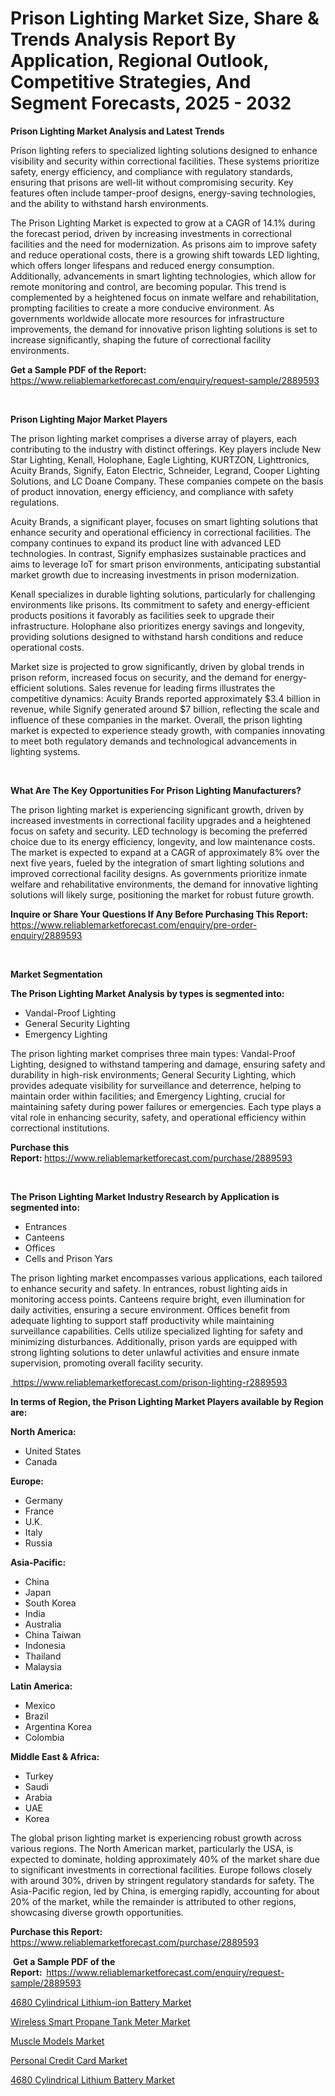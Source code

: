 <p><h1>Prison Lighting Market Size, Share & Trends Analysis Report By Application, Regional Outlook, Competitive Strategies, And Segment Forecasts, 2025 - 2032</h1></p><p><strong>Prison Lighting Market Analysis and Latest Trends</strong></p>
<p><p>Prison lighting refers to specialized lighting solutions designed to enhance visibility and security within correctional facilities. These systems prioritize safety, energy efficiency, and compliance with regulatory standards, ensuring that prisons are well-lit without compromising security. Key features often include tamper-proof designs, energy-saving technologies, and the ability to withstand harsh environments.</p><p>The Prison Lighting Market is expected to grow at a CAGR of 14.1% during the forecast period, driven by increasing investments in correctional facilities and the need for modernization. As prisons aim to improve safety and reduce operational costs, there is a growing shift towards LED lighting, which offers longer lifespans and reduced energy consumption. Additionally, advancements in smart lighting technologies, which allow for remote monitoring and control, are becoming popular. This trend is complemented by a heightened focus on inmate welfare and rehabilitation, prompting facilities to create a more conducive environment. As governments worldwide allocate more resources for infrastructure improvements, the demand for innovative prison lighting solutions is set to increase significantly, shaping the future of correctional facility environments.</p></p>
<p><strong>Get a Sample PDF of the Report:&nbsp;</strong> <a href="https://www.reliablemarketforecast.com/enquiry/request-sample/2889593?utm_campaign=1899&utm_medium=2&utm_source=Github&utm_content=ia&utm_term=14032025&utm_id=prison-lighting">https://www.reliablemarketforecast.com/enquiry/request-sample/2889593</a></p>
<p>&nbsp;</p>
<p><strong>Prison Lighting Major Market Players</strong></p>
<p><p>The prison lighting market comprises a diverse array of players, each contributing to the industry with distinct offerings. Key players include New Star Lighting, Kenall, Holophane, Eagle Lighting, KURTZON, Lighttronics, Acuity Brands, Signify, Eaton Electric, Schneider, Legrand, Cooper Lighting Solutions, and LC Doane Company. These companies compete on the basis of product innovation, energy efficiency, and compliance with safety regulations.</p><p>Acuity Brands, a significant player, focuses on smart lighting solutions that enhance security and operational efficiency in correctional facilities. The company continues to expand its product line with advanced LED technologies. In contrast, Signify emphasizes sustainable practices and aims to leverage IoT for smart prison environments, anticipating substantial market growth due to increasing investments in prison modernization.</p><p>Kenall specializes in durable lighting solutions, particularly for challenging environments like prisons. Its commitment to safety and energy-efficient products positions it favorably as facilities seek to upgrade their infrastructure. Holophane also prioritizes energy savings and longevity, providing solutions designed to withstand harsh conditions and reduce operational costs.</p><p>Market size is projected to grow significantly, driven by global trends in prison reform, increased focus on security, and the demand for energy-efficient solutions. Sales revenue for leading firms illustrates the competitive dynamics: Acuity Brands reported approximately $3.4 billion in revenue, while Signify generated around $7 billion, reflecting the scale and influence of these companies in the market. Overall, the prison lighting market is expected to experience steady growth, with companies innovating to meet both regulatory demands and technological advancements in lighting systems.</p></p>
<p>&nbsp;</p>
<p><strong>What Are The Key Opportunities For Prison Lighting Manufacturers?</strong></p>
<p><p>The prison lighting market is experiencing significant growth, driven by increased investments in correctional facility upgrades and a heightened focus on safety and security. LED technology is becoming the preferred choice due to its energy efficiency, longevity, and low maintenance costs. The market is expected to expand at a CAGR of approximately 8% over the next five years, fueled by the integration of smart lighting solutions and improved correctional facility designs. As governments prioritize inmate welfare and rehabilitative environments, the demand for innovative lighting solutions will likely surge, positioning the market for robust future growth.</p></p>
<p><strong>Inquire or Share Your Questions If Any Before Purchasing This Report:</strong> <a href="https://www.reliablemarketforecast.com/enquiry/pre-order-enquiry/2889593?utm_campaign=1899&utm_medium=2&utm_source=Github&utm_content=ia&utm_term=14032025&utm_id=prison-lighting">https://www.reliablemarketforecast.com/enquiry/pre-order-enquiry/2889593</a></p>
<p>&nbsp;</p>
<p><strong>Market Segmentation</strong></p>
<p><strong>The Prison Lighting Market Analysis by types is segmented into:</strong></p>
<p><ul><li>Vandal-Proof Lighting</li><li>General Security Lighting</li><li>Emergency Lighting</li></ul></p>
<p><p>The prison lighting market comprises three main types: Vandal-Proof Lighting, designed to withstand tampering and damage, ensuring safety and durability in high-risk environments; General Security Lighting, which provides adequate visibility for surveillance and deterrence, helping to maintain order within facilities; and Emergency Lighting, crucial for maintaining safety during power failures or emergencies. Each type plays a vital role in enhancing security, safety, and operational efficiency within correctional institutions.</p></p>
<p><strong>Purchase this Report:&nbsp;</strong><a href="https://www.reliablemarketforecast.com/purchase/2889593?utm_campaign=1899&utm_medium=2&utm_source=Github&utm_content=ia&utm_term=14032025&utm_id=prison-lighting">https://www.reliablemarketforecast.com/purchase/2889593</a></p>
<p>&nbsp;</p>
<p><strong>The Prison Lighting Market Industry Research by Application is segmented into:</strong></p>
<p><ul><li>Entrances</li><li>Canteens</li><li>Offices</li><li>Cells and Prison Yars</li></ul></p>
<p><p>The prison lighting market encompasses various applications, each tailored to enhance security and safety. In entrances, robust lighting aids in monitoring access points. Canteens require bright, even illumination for daily activities, ensuring a secure environment. Offices benefit from adequate lighting to support staff productivity while maintaining surveillance capabilities. Cells utilize specialized lighting for safety and minimizing disturbances. Additionally, prison yards are equipped with strong lighting solutions to deter unlawful activities and ensure inmate supervision, promoting overall facility security.</p></p>
<p><a href="https://www.reliablemarketforecast.com/prison-lighting-r2889593?utm_campaign=1899&utm_medium=2&utm_source=Github&utm_content=ia&utm_term=14032025&utm_id=prison-lighting">&nbsp;https://www.reliablemarketforecast.com/prison-lighting-r2889593</a></p>
<p><strong>In terms of Region, the Prison Lighting Market Players available by Region are:</strong></p>
<p>
    <p> <strong> North America: </strong>
        <ul>
            <li>United States</li>
            <li>Canada</li>
        </ul>
        </p> 
    <p> <strong> Europe: </strong>
        <ul>
            <li>Germany</li>
            <li>France</li>
            <li>U.K.</li>
            <li>Italy</li>
            <li>Russia</li>
        </ul>
        </p> 
    <p> <strong> Asia-Pacific: </strong>
        <ul>
            <li>China</li>
            <li>Japan</li>
            <li>South Korea</li>
            <li>India</li>
            <li>Australia</li>
            <li>China Taiwan</li>
            <li>Indonesia</li>
            <li>Thailand</li>
            <li>Malaysia</li>
        </ul>
        </p> 
    <p> <strong> Latin America: </strong>
        <ul>
            <li>Mexico</li>
            <li>Brazil</li>
            <li>Argentina Korea</li>
            <li>Colombia</li>
        </ul>
        </p> 
    <p> <strong> Middle East & Africa: </strong>
        <ul>
            <li>Turkey</li>
            <li>Saudi</li>
            <li>Arabia</li>
            <li>UAE</li>
            <li>Korea</li>
        </ul>
    </p>
    </p>
<p><p>The global prison lighting market is experiencing robust growth across various regions. The North American market, particularly the USA, is expected to dominate, holding approximately 40% of the market share due to significant investments in correctional facilities. Europe follows closely with around 30%, driven by stringent regulatory standards for safety. The Asia-Pacific region, led by China, is emerging rapidly, accounting for about 20% of the market, while the remainder is attributed to other regions, showcasing diverse growth opportunities.</p></p>
<p><strong>Purchase this Report: </strong><a href="https://www.reliablemarketforecast.com/purchase/2889593?utm_campaign=1899&utm_medium=2&utm_source=Github&utm_content=ia&utm_term=14032025&utm_id=prison-lighting">https://www.reliablemarketforecast.com/purchase/2889593</a></p>
<p>&nbsp;<strong>Get a Sample PDF of the Report:&nbsp;&nbsp;</strong><a href="https://www.reliablemarketforecast.com/enquiry/request-sample/2889593?utm_campaign=1899&utm_medium=2&utm_source=Github&utm_content=ia&utm_term=14032025&utm_id=prison-lighting">https://www.reliablemarketforecast.com/enquiry/request-sample/2889593</a></p>
<p><strong></strong></p>
<p><p><a href="https://github.com/sitarzerpa3d/Market-Research-Report-List-1/blob/main/4680-cylindrical-lithium-ion-battery-market.md?utm_campaign=1899&utm_medium=2&utm_source=Github&utm_content=ia&utm_term=14032025&utm_id=prison-lighting">4680 Cylindrical Lithium-ion Battery Market</a></p><p><a href="https://github.com/yenagmah/Market-Research-Report-List-1/blob/main/wireless-smart-propane-tank-meter-market.md?utm_campaign=1899&utm_medium=2&utm_source=Github&utm_content=ia&utm_term=14032025&utm_id=prison-lighting">Wireless Smart Propane Tank Meter Market</a></p><p><a href="https://github.com/omemaeuseda/Market-Research-Report-List-1/blob/main/muscle-models-market.md?utm_campaign=1899&utm_medium=2&utm_source=Github&utm_content=ia&utm_term=14032025&utm_id=prison-lighting">Muscle Models Market</a></p><p><a href="https://github.com/rentzszaszjn/Market-Research-Report-List-1/blob/main/personal-credit-card-market.md?utm_campaign=1899&utm_medium=2&utm_source=Github&utm_content=ia&utm_term=14032025&utm_id=prison-lighting">Personal Credit Card Market</a></p><p><a href="https://github.com/kevoncesya4j/Market-Research-Report-List-1/blob/main/4680-cylindrical-lithium-battery-market.md?utm_campaign=1899&utm_medium=2&utm_source=Github&utm_content=ia&utm_term=14032025&utm_id=prison-lighting">4680 Cylindrical Lithium Battery Market</a></p></p>